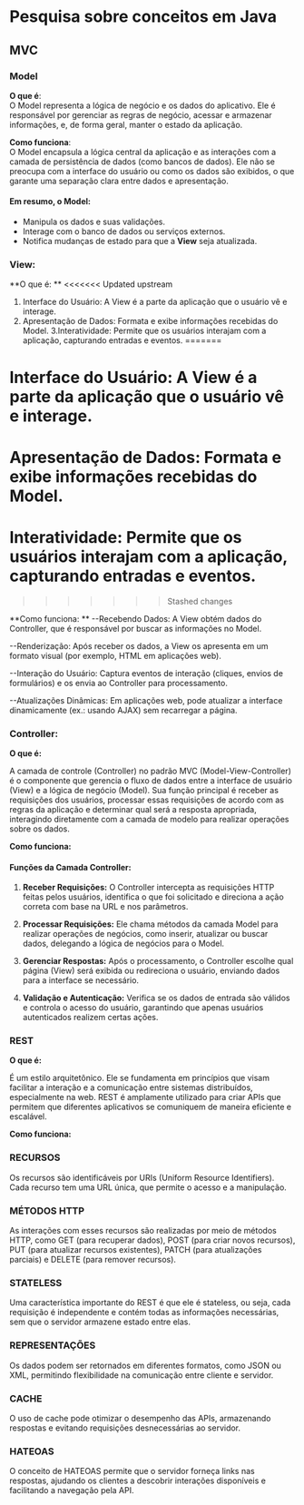 # Pesquisa sobre conceitos em Java
## MVC 

### Model

**O que é**:  
O Model representa a lógica de negócio e os dados do aplicativo. Ele é responsável por gerenciar as regras de negócio, acessar e armazenar informações, e, de forma geral, manter o estado da aplicação.

**Como funciona**:  
O Model encapsula a lógica central da aplicação e as interações com a camada de persistência de dados (como bancos de dados). Ele não se preocupa com a interface do usuário ou como os dados são exibidos, o que garante uma separação clara entre dados e apresentação.

#### Em resumo, o Model:
- Manipula os dados e suas validações.
- Interage com o banco de dados ou serviços externos.
- Notifica mudanças de estado para que a **View** seja atualizada.

### View: 
**O que é: **
<<<<<<< Updated upstream
 1. Interface do Usuário: A View é a parte da aplicação que o usuário vê e interage.
 2. Apresentação de Dados: Formata e exibe informações recebidas do Model.
 3.Interatividade: Permite que os usuários interajam com a aplicação, capturando entradas e eventos.
=======
 # Interface do Usuário: A View é a parte da aplicação que o usuário vê e interage.
 # Apresentação de Dados: Formata e exibe informações recebidas do Model.
 # Interatividade: Permite que os usuários interajam com a aplicação, capturando entradas e eventos.
>>>>>>> Stashed changes

**Como funciona: **
 --Recebendo Dados:
A View obtém dados do Controller, que é responsável por buscar as informações no Model.

 --Renderização:
Após receber os dados, a View os apresenta em um formato visual (por exemplo, HTML em aplicações web).

 --Interação do Usuário:
Captura eventos de interação (cliques, envios de formulários) e os envia ao Controller para processamento.

 --Atualizações Dinâmicas:
Em aplicações web, pode atualizar a interface dinamicamente (ex.: usando AJAX) sem recarregar a página.

### Controller:
**O que é:**

A camada de controle (Controller) no padrão MVC (Model-View-Controller) é o componente que gerencia o fluxo de dados entre a interface de usuário (View) e a lógica de negócio (Model). Sua função principal é receber as requisições dos usuários, processar essas requisições de acordo com as regras da aplicação e determinar qual será a resposta apropriada, interagindo diretamente com a camada de modelo para realizar operações sobre os dados.

**Como funciona:**

#### Funções da Camada Controller:

1. **Receber Requisições:** O Controller intercepta as requisições HTTP feitas pelos usuários, identifica o que foi solicitado e direciona a ação correta com base na URL e nos parâmetros.

2. **Processar Requisições:** Ele chama métodos da camada Model para realizar operações de negócios, como inserir, atualizar ou buscar dados, delegando a lógica de negócios para o Model.

3. **Gerenciar Respostas:** Após o processamento, o Controller escolhe qual página (View) será exibida ou redireciona o usuário, enviando dados para a interface se necessário.

4. **Validação e Autenticação:** Verifica se os dados de entrada são válidos e controla o acesso do usuário, garantindo que apenas usuários autenticados realizem certas ações.

### REST
**O que é:**

É um estilo arquitetônico. Ele se fundamenta em princípios que visam facilitar a interação e a comunicação entre sistemas distribuídos, especialmente na web. REST é amplamente utilizado para criar APIs que permitem que diferentes aplicativos se comuniquem de maneira eficiente e escalável.

**Como funciona:**

### RECURSOS
Os recursos são identificáveis por URIs (Uniform Resource Identifiers). Cada recurso tem uma URL única, que permite o acesso e a manipulação.

### MÉTODOS HTTP

As interações com esses recursos são realizadas por meio de métodos HTTP, como GET (para recuperar dados), POST (para criar novos recursos), PUT (para atualizar recursos existentes), PATCH (para atualizações parciais) e DELETE (para remover recursos).

### STATELESS

Uma característica importante do REST é que ele é stateless, ou seja, cada requisição é independente e contém todas as informações necessárias, sem que o servidor armazene estado entre elas.

### REPRESENTAÇÕES

Os dados podem ser retornados em diferentes formatos, como JSON ou XML, permitindo flexibilidade na comunicação entre cliente e servidor.

### CACHE

O uso de cache pode otimizar o desempenho das APIs, armazenando respostas e evitando requisições desnecessárias ao servidor.

### HATEOAS

O conceito de HATEOAS permite que o servidor forneça links nas respostas, ajudando os clientes a descobrir interações disponíveis e facilitando a navegação pela API.


